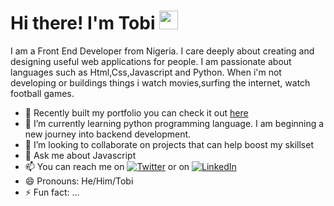 # Hi there! I'm Tobi <img src="https://raw.githubusercontent.com/MartinHeinz/MartinHeinz/master/wave.gif" width="30px"> 
I am a Front End Developer from Nigeria. I care deeply about creating and designing useful web applications for people. I am passionate about languages such as Html,Css,Javascript and Python. When i'm not developing or buildings things i watch movies,surfing the internet, watch football games.


<!--
**fantee-hub/fantee-hub** is a ✨ _special_ ✨ repository because its `README.md` (this file) appears on your GitHub profile.
-->

- 🔭 Recently built my portfolio you can check it out [here](https://kunmi.netlify.app)
- 🌱 I’m currently learning python programming language. I am beginning a new journey into backend development.
- 👯 I’m looking to collaborate on projects that can help boost my skillset
- 💬 Ask me about Javascript
- 📫 You can reach me on [![Twitter][1.2]][1] or on [![LinkedIn][3.2]][3]
- 😄 Pronouns: He/Him/Tobi
- ⚡ Fun fact: ...



[1.2]: http://i.imgur.com/wWzX9uB.png
[3.2]: https://raw.githubusercontent.com/MartinHeinz/MartinHeinz/master/linkedin-3-16.png (Linkedin icon without padding)
[1]: https://twitter.com/king_kunmi?s=08
[3]: https://www.linkedin.com/in/faniran-tobi-80a621127
